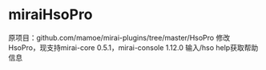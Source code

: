 # miraiHsoPro
原项目：github.com/mamoe/mirai-plugins/tree/master/HsoPro
修改HsoPro，现支持mirai-core 0.5.1，mirai-console 1.12.0
输入/hso help获取帮助信息
